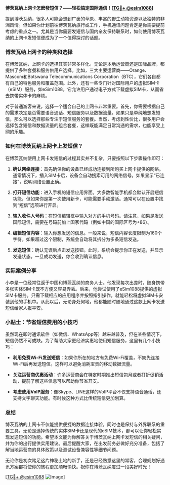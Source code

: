 **博茨瓦纳上网卡怎麽發短信？——轻松搞定国际通信！[[TG💪+ @esim1088](https://t.me/s/esim1088)]**

提到博茨瓦纳，很多人可能会想到广袤的草原、丰富的野生动物资源以及独特的非洲风情。但如果你计划前往博茨瓦纳旅行或工作，手机通讯问题肯定是你需要提前考虑的重点之一。尤其是当你需要发短信与国内亲友保持联系时，如何使用博茨瓦纳的上网卡发短信便成为了一个值得探讨的话题。

### 博茨瓦纳上网卡的种类和选择

在博茨瓦纳，上网卡的选择其实非常多样化。无论是本地运营商还是国际品牌，都提供了多种套餐和服务供用户选择。比如，三大主要运营商——Orange、Mascom和Botswana Telecommunications Corporation（BTC），它们各自都有自己的特色服务和覆盖范围。此外，还有一些专门针对国际用户的虚拟SIM卡（eSIM）服务，如eSim1088，它允许用户通过电子方式下载虚拟SIM卡，从而省去携带实体卡的麻烦。

对于普通游客来说，选择一个适合自己的上网卡非常重要。首先，你需要根据自己的需求决定是否需要语音通话、短信服务以及数据流量。如果只是单纯地想发短信，那么可以选择那些专注于短信服务的套餐。当然，考虑到性价比，很多用户会选择包含短信和数据流量的组合套餐，这样既能满足日常沟通的需求，也能享受上网的乐趣。

### 如何在博茨瓦纳上网卡上发短信？

在博茨瓦纳使用上网卡发短信的过程其实并不复杂，只要按照以下步骤操作即可：

1. **确认网络连接**：首先确保你的设备已经成功连接到所购买上网卡提供的网络。通常情况下，插入SIM卡后，设备会自动搜索可用的网络信号。如果显示“已连接”，说明网络设置正确。

2. **打开短信功能**：进入手机的短信应用界面。大多数智能手机都会默认开启短信功能，但如果你是第一次使用新卡，可能需要手动激活。通常可以在设置中找到“短信”选项进行开启。

3. **输入收件人号码**：在短信编辑框中输入对方的手机号码。请注意，如果是发送国际短信，需要在号码前加上国家代码（例如中国的国际区号为+86）。

4. **编辑短信内容**：输入你想发送的信息。一般来说，短信内容长度限制为160个字符。如果超过这个限制，系统会自动将其拆分为多条短信发送。

5. **发送短信**：确认无误后点击发送按钮。此时，系统会提示你正在发送，并显示发送状态。一旦成功发送，你会收到确认信息。

### 实际案例分享

小李是一位经常往返于中国和博茨瓦纳的商务人士。他发现每次出差时，随身携带多张实体SIM卡既不方便又容易弄丢。后来，他尝试使用了eSim1088提供的虚拟SIM卡服务。只需下载相应的应用程序并按照指引操作，就能轻松将虚拟SIM卡安装到他的手机中。从此以后，无论身处何地，他都能随时随地通过这款上网卡发送短信给家人报平安。

### 小贴士：节省短信费用的小技巧

虽然现在即时通讯软件（如微信、WhatsApp等）越来越普及，但在某些情况下，短信仍然不可或缺。为了帮助大家更经济实惠地使用短信服务，这里有几个小技巧：

- **利用免费Wi-Fi发送短信**：如果你所在的地方有免费Wi-Fi覆盖，不妨先连接Wi-Fi后再发送短信。这样可以避免消耗宝贵的移动数据流量。
  
- **关注运营商优惠活动**：许多运营商会在特定时期推出短信包月或者打折促销活动，提前了解这些信息可以帮助你节省开支。

- **考虑使用VoIP服务**：像Skype、LINE这样的VoIP平台不仅支持语音通话，还支持文字聊天功能。有时候这种方式比传统短信更加划算。

### 总结

博茨瓦纳的上网卡不仅能提供便捷的数据连接体验，同时也是保持与外界联系的重要工具。无论是选择传统的实体SIM卡还是现代的eSIM技术，都可以让你轻松实现发送短信的功能。希望本文能为你解答关于博茨瓦纳上网卡发短信的相关疑问，并为你的出行提供实用建议。最后提醒大家，在出发前务必做好充分准备，包括了解当地运营商的具体政策以及测试设备兼容性等细节问题。

无论你是初次踏足这片神秘土地的新手，还是已经熟悉这里的常客，合理规划好通讯方案都将使你的旅程更加顺畅愉快。祝你在博茨瓦纳度过一段美好时光！

[[TG💪+ @esim1088](https://t.me/s/esim1088) ![Image](https://i.postimg.cc/4NQfJmqS/Snipaste-2025-05-13-00-14-12.png)]